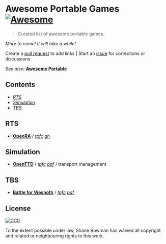 
# Awesome Portable Games [![Awesome](https://cdn.rawgit.com/sindresorhus/awesome/d7305f38d29fed78fa85652e3a63e154dd8e8829/media/badge.svg)](https://github.com/sindresorhus/awesome)

> Curated list of awesome portable games.

*More to come! It will take a while!*

Create a [pull request](https://github.com/shnbwmn/awesome-portable-games/pulls) to add links | Start an [issue](https://github.com/shnbwmn/awesome-portable-games/issues) for corrections or discussions

*See also:* [**Awesome Portable**](https://github.com/shnbwmn/awesome-portable)

## Contents

* [*RTS*](#rts)
* [*Simulation*](#simulation) 
* [*TBS*](#tbs)

## RTS
* [**OpenRA**](http://www.openra.net/) / [*tpfc*](https://www.portablefreeware.com/forums/viewtopic.php?p=84047) [*gh*](https://github.com/OpenRA/OpenRA/wiki/Installation)

## Simulation
* [**OpenTTD**](http://www.openttd.org/en/) / [*tpfc*](https://www.portablefreeware.com/?id=2711) [*paf*](http://portableapps.com/apps/games/openttd_portable) / transport management

## TBS
* [**Battle for Wesnoth**](https://www.wesnoth.org/) / [*tpfc*](https://www.portablefreeware.com/?id=673) [*paf*](http://portableapps.com/apps/games/wesnoth_portable)

## License

[![CC0](http://i.creativecommons.org/p/zero/1.0/88x31.png)](http://creativecommons.org/publicdomain/zero/1.0/)

To the extent possible under law, Shane Bowman has waived all copyright and related or neighbouring rights to this work.



